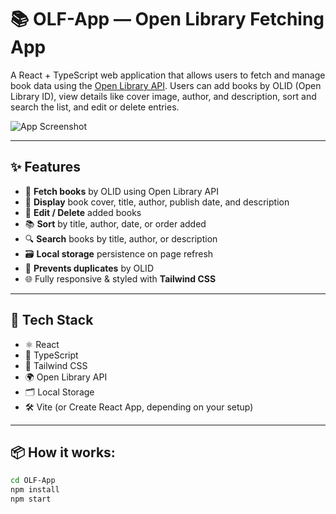 # 📚 OLF-App — Open Library Fetching App

A React + TypeScript web application that allows users to fetch and manage book data using the [Open Library API](https://openlibrary.org/dev/docs/api/books). Users can add books by OLID (Open Library ID), view details like cover image, author, and description, sort and search the list, and edit or delete entries.

![App Screenshot](screenshot.png)

---

## ✨ Features

- 🔎 **Fetch books** by OLID using Open Library API  
- 📘 **Display** book cover, title, author, publish date, and description  
- 📝 **Edit / Delete** added books  
- 📚 **Sort** by title, author, date, or order added  
- 🔍 **Search** books by title, author, or description  
- 🗃️ **Local storage** persistence on page refresh  
- 🚫 **Prevents duplicates** by OLID  
- 🌐 Fully responsive & styled with **Tailwind CSS**

---

## 🧰 Tech Stack

- ⚛️ React
- 💬 TypeScript
- 🎨 Tailwind CSS
- 🌍 Open Library API
- 🗂 Local Storage
- 🛠 Vite (or Create React App, depending on your setup)

---

## 📦 How it works:

```bash
cd OLF-App
npm install
npm start